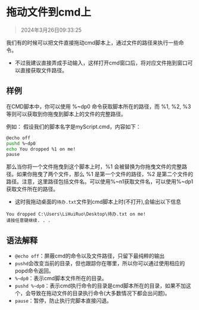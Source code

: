 # 拖动文件到cmd上

> 2024年3月26日09:33:25

我们有的时候可以把文件直接拖动cmd脚本上，通过文件的路径来执行一些命令。

* 不过我建议直接弄成手动输入，这样打开cmd窗口后，将对应文件拖到窗口可以直接获取文件路径。

## 样例

在CMD脚本中，你可以使用 %~dp0 命令获取脚本所在的路径，而 %1, %2, %3等则可以获取到你拖曳到脚本上的文件的完整路径。

例如：
假设我们的脚本名字是myScript.cmd，内容如下：

```bash
@echo off
pushd %~dp0
echo You dropped %1 on me!
pause
```

那么当你将一个文件拖曳到这个脚本上时，%1 会被替换为你拖曳文件的完整路径。如果你拖曳了两个文件，那么 %1 是第一个文件的路径，%2 是第二个文件的路径。注意，这里路径包括文件名。可以使用%~n1获取文件名，可以使用%~dp1获取文件所在的路径。

* 这时我拖动桌面的`待办.txt`文件到cmd脚本上时(不打开),会输出以下信息

```text
You dropped C:\Users\LiHuiRuo\Desktop\待办.txt on me!
请按任意键继续. . .
```

## 语法解释

* `@echo off`：屏蔽cmd的命令以及文件路径，只留下最纯粹的输出
* `pushd`会改变当前的目录，但也跟踪你在哪里，所以你可以通过使用相应的popd命令返回。
* `%~dp0`：表示cmd脚本文件所在的目录。
* `pushd %~dp0`：表示cmd执行命令的目录是cmd脚本所在的目录，如果不加这个，会导致在拖动文件的目录执行命令(大多数情况下都会出问题)。
* `pause`：暂停，防止执行完脚本直接闪退。